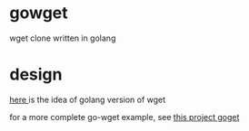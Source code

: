 # gowget
wget clone written in golang

# design 
[here ](https://jeremywho.com/gowget---lets-make-wget-in-go/) is the idea of golang version of wget

for a more complete go-wget example, see [this project goget](https://github.com/coderhaoxin/goget)
